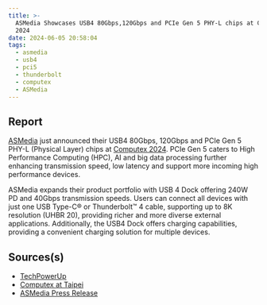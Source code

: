 ```yaml
---
title: >-
  ASMedia Showcases USB4 80Gbps,120Gbps and PCIe Gen 5 PHY-L chips at Computex
  2024
date: 2024-06-05 20:58:04
tags:
  - asmedia
  - usb4
  - pci5
  - thunderbolt
  - computex
  - ASMedia
---
```

## Report

[ASMedia][def] just announced their USB4 80Gbps, 120Gbps and PCIe Gen 5 PHY-L (Physical Layer) chips at [Computex 2024][def2]. PCIe Gen 5 caters to High Performance Computing (HPC), AI and big data processing further enhancing transmission speed, low latency and support more incoming high performance devices.
<!-- more -->

ASMedia expands their product portfolio with USB 4 Dock offering 240W PD and 40Gbps transmission speeds. Users can connect all devices with just one USB Type-C® or Thunderbolt™ 4 cable, supporting up to 8K resolution (UHBR 20), providing richer and more diverse external applications. Additionally, the USB4 Dock offers charging capabilities, providing a convenient charging solution for multiple devices.

## Sources(s)

- [TechPowerUp][def3]
- [Computex at Taipei][def2]
- [ASMedia Press Release][def]

[def]: https://www.asmedia.com.tw/news-main/1E9ZZEEyq5sNCshB
[def2]: https://www.computextaipei.com.tw/en/index.html
[def3]: https://www.techpowerup.com/323227/asmedia-leads-with-usb-80-gbps-and-120-gbps-technology-pcie-gen-5-expands-transmission-capabilities
